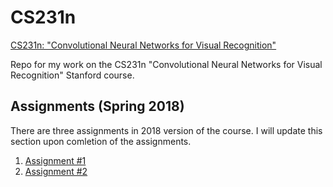 # CS231n

[CS231n: "Convolutional Neural Networks for Visual Recognition"](http://cs231n.stanford.edu/)

Repo for my work on the CS231n "Convolutional Neural Networks for Visual Recognition" Stanford course.

## Assignments (Spring 2018)
There are three assignments in 2018 version of the course. I will update this section upon comletion of the assignments.

1. [Assignment #1](http://cs231n.github.io/assignments2018/assignment1/)
2. [Assignment #2](http://cs231n.github.io/assignments2018/assignment2/)
